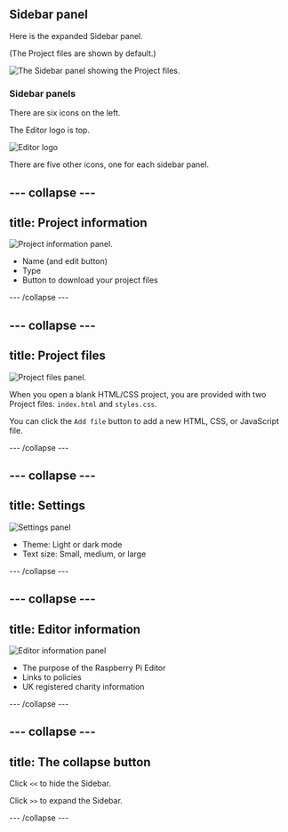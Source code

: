 ## Sidebar panel

Here is the expanded Sidebar panel.

(The Project files are shown by default.)

![The Sidebar panel showing the Project files.](images/project_files.png)

### Sidebar panels

There are six icons on the left.

The Editor logo is top.

![Editor logo](images/<>.png)

There are five other icons, one for each sidebar panel.

--- collapse ---
---
title: Project information
---

![Project information panel.](images/sidepanel_projects_info.png)

+ Name (and edit button)
+ Type
+ Button to download your project files

--- /collapse ---

--- collapse ---
---
title: Project files
---

![Project files panel.](images/sidepanel_project_files.png)

When you open a blank HTML/CSS project, you are provided with two Project files: `index.html` and `styles.css`.

You can click the `Add file` button to add a new HTML, CSS, or JavaScript file.

--- /collapse ---

--- collapse ---
---
title: Settings
---

![Settings panel](images/sidepanel_settings.png)

+ Theme: Light or dark mode
+ Text size: Small, medium, or large

--- /collapse ---

--- collapse ---
---
title: Editor information
---

![Editor information panel](images/sidepanel_information.png)

+ The purpose of the Raspberry Pi Editor
+ Links to policies
+ UK registered charity information

--- /collapse ---

--- collapse ---
---
title: The collapse button
---

Click `<<` to hide the Sidebar.

Click `>>` to expand the Sidebar.

--- /collapse ---
